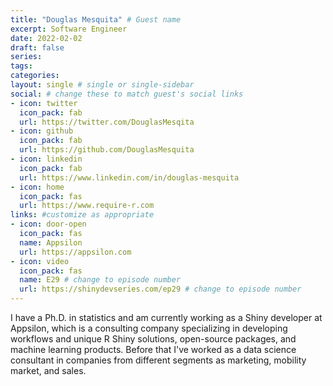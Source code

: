 ```yaml
---
title: "Douglas Mesquita" # Guest name
excerpt: Software Engineer
date: 2022-02-02
draft: false
series:
tags:
categories:
layout: single # single or single-sidebar
social: # change these to match guest's social links
- icon: twitter
  icon_pack: fab
  url: https://twitter.com/DouglasMesqita
- icon: github
  icon_pack: fab
  url: https://github.com/DouglasMesquita
- icon: linkedin
  icon_pack: fab
  url: https://www.linkedin.com/in/douglas-mesquita
- icon: home
  icon_pack: fas
  url: https://www.require-r.com
links: #customize as appropriate
- icon: door-open
  icon_pack: fas
  name: Appsilon
  url: https://appsilon.com
- icon: video
  icon_pack: fas
  name: E29 # change to episode number
  url: https://shinydevseries.com/ep29 # change to episode number
---
```


I have a Ph.D. in statistics and am currently working as a Shiny developer at Appsilon, which is a consulting company specializing in developing workflows and unique R Shiny solutions, open-source packages, and machine learning products. Before that I've worked as a data science consultant in companies from different segments as marketing, mobility market, and sales.
